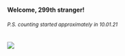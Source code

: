 #### Welcome, 299th stranger!

###### <sup>P.S. counting started approximately in 10.01.21</sup>

<img src="https://kraftwerk28.pp.ua/vcnt.png"></img>
